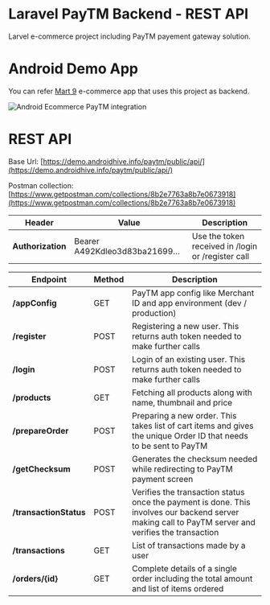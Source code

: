 Laravel PayTM Backend - REST API
===================
Larvel e-commerce project including PayTM payement gateway solution.

Android Demo App
===============
You can refer [Mart 9](https://github.com/ravi8x/Android-PayTM) e-commerce app that uses this project as backend.

![Android Ecommerce PayTM integration](https://www.androidhive.info/wp-content/uploads/2019/02/android-e-commerce-app-paytm-integration.png)

REST API
===================
Base Url: [https://demo.androidhive.info/paytm/public/api/](https://demo.androidhive.info/paytm/public/api/)

Postman collection: [https://www.getpostman.com/collections/8b2e7763a8b7e0673918](https://www.getpostman.com/collections/8b2e7763a8b7e0673918)

|Header|Value|Description|
|----------|--------|------|
|**Authorization**|Bearer A492Kdleo3d83ba21699…|Use the token received in /login or /register call|

|Endpoint|Method|Description|
|----------|--------|------|
|**/appConfig**|GET|PayTM app config like Merchant ID and app environment (dev / production)|
|**/register**|POST|Registering a new user. This returns auth token needed to make further calls|
|**/login**|POST|Login of an existing user. This returns auth token needed to make further calls|
|**/products**|GET|Fetching all products along with name, thumbnail and price|
|**/prepareOrder**|POST|Preparing a new order. This takes list of cart items and gives the unique Order ID that needs to be sent to PayTM|
|**/getChecksum**|POST|Generates the checksum needed while redirecting to PayTM payment screen|
|**/transactionStatus**|POST|Verifies the transaction status once the payment is done. This involves our backend server making call to PayTM server and verifies the transaction|
|**/transactions**|GET|List of transactions made by a user|
|**/orders/{id}**|GET|Complete details of a single order including the total amount and list of items ordered|

